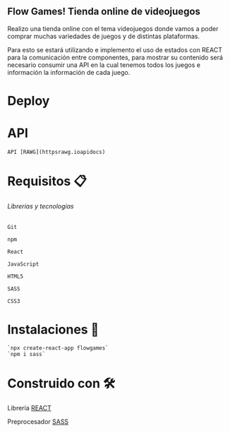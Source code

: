 ## Flow Games! Tienda online de videojuegos 

   Realizo una tienda online con el tema videojuegos donde vamos a poder comprar muchas variedades de juegos y de distintas plataformas. 

   Para esto se estará utilizando e implemento el uso de estados con REACT para la comunicación entre componentes, para mostrar su contenido será necesario consumir una API en la cual tenemos todos los juegos e información la información de cada juego.  

 
# Deploy  

# API  

    API [RAWG](httpsrawg.ioapidocs) 

# Requisitos 📋 

###### Librerías y tecnologías 

    Git 

    npm 

    React 

    JavaScript 

    HTML5 

    SASS 

    CSS3 


# Instalaciones 🔧 

    `npx create-react-app flowgames` 
    `npm i sass`

 
# Construido con 🛠️ 

   Librería [REACT](httpsreactjs.org) 

   Preprocesador [SASS](httpssass-lang.com) 
